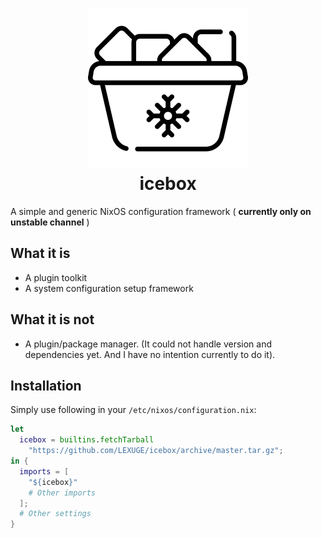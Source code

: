 <h1 align="center">
	<a href="https://github.com/LEXUGE/icebox"><img src="./logo.svg" alt="icebox logo" width="256" height="256"/></a><br>
	icebox
</h1>

A simple and generic NixOS configuration framework ( **currently only on unstable channel** )

## What it is
- A plugin toolkit
- A system configuration setup framework
## What it is not
- A plugin/package manager. (It could not handle version and dependencies yet. And I have no intention currently to do it).
## Installation
Simply use following in your `/etc/nixos/configuration.nix`:

``` nix
let
  icebox = builtins.fetchTarball
    "https://github.com/LEXUGE/icebox/archive/master.tar.gz";
in {
  imports = [
    "${icebox}"
    # Other imports
  ];
  # Other settings
}
```
